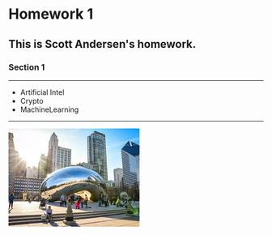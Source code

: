 # Homework 1

## This is Scott Andersen's homework.

### Section 1

---
* Artificial Intel
* Crypto
* MachineLearning

--- 

![Chi_Pic](Chi_Pic.jpeg)


